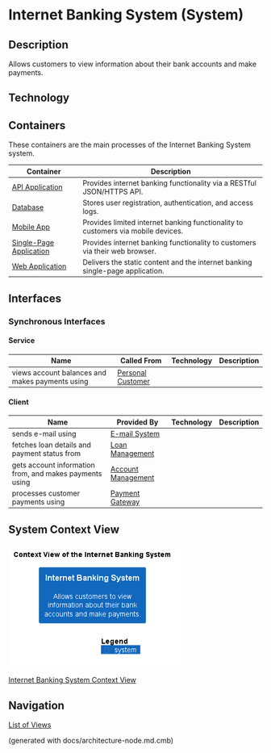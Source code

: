 # Internet Banking System (System)
## Description
Allows customers to view information about their bank accounts and make payments.

## Technology


## Containers
These containers are the main processes of the Internet Banking System system.

| Container | Description |
|---|---|
| [API Application](../../../mybank/digital-banking/internet-banking-system/api-application.md)| Provides internet banking functionality via a RESTful JSON/HTTPS API. |
| [Database](../../../mybank/digital-banking/internet-banking-system/database.md)| Stores user registration, authentication, and access logs. |
| [Mobile App](../../../mybank/digital-banking/internet-banking-system/mobile-app.md)| Provides limited internet banking functionality to customers via mobile devices. |
| [Single-Page Application](../../../mybank/digital-banking/internet-banking-system/single-page-app.md)| Provides internet banking functionality to customers via their web browser. |
| [Web Application](../../../mybank/digital-banking/internet-banking-system/web-app.md)| Delivers the static content and the internet banking single-page application. |

## Interfaces

### Synchronous Interfaces

#### Service
| Name | Called From | Technology | Description |
|---|---|---|---|
| views account balances and makes payments using | [Personal Customer](../../../mybank/personal-customer.md) |  |  |

#### Client
| Name | Provided By | Technology | Description |
|---|---|---|---|
| sends e-mail using | [E-mail System](../../../mybank/email-system.md) |  |  |
| fetches loan details and payment status from | [Loan Management](../../../mybank/core-banking/loan-management-system.md) |  |  |
| gets account information from, and makes payments using | [Account Management](../../../mybank/core-banking/account-management-system.md) |  |  |
| processes customer payments using | [Payment Gateway](../../../mybank/payment/payment-gateway-system.md) |  |  |

## System Context View
![Context View of the Internet Banking System](../../../mybank/digital-banking/internet-banking-system/context-view.png)

[Internet Banking System Context View](../../../mybank/digital-banking/internet-banking-system/context-view.md)


## Navigation
[List of Views](../../../views.md)

(generated with docs/architecture-node.md.cmb)
